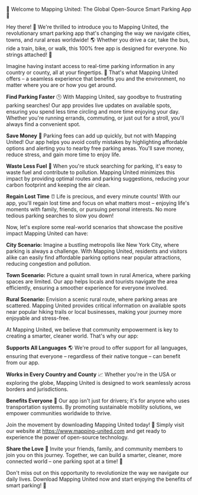 🚀 Welcome to Mapping United: The Global Open-Source Smart Parking App 🚀

Hey there! 👋 We're thrilled to introduce you to Mapping United, the revolutionary smart parking app that's changing the way we navigate cities, towns, and rural areas worldwide! 🌎 Whether you drive a car, take the bus, ride a train, bike, or walk, this 100% free app is designed for everyone. No strings attached! 💸

Imagine having instant access to real-time parking information in any country or county, all at your fingertips. 📱 That's what Mapping United offers – a seamless experience that benefits you and the environment, no matter where you are or how you get around.

**Find Parking Faster**
🕒 With Mapping United, say goodbye to frustrating parking searches! Our app provides live updates on available spots, ensuring you spend less time circling and more time enjoying your day. Whether you're running errands, commuting, or just out for a stroll, you'll always find a convenient spot.

**Save Money**
💸 Parking fees can add up quickly, but not with Mapping United! Our app helps you avoid costly mistakes by highlighting affordable options and alerting you to nearby free parking areas. You'll save money, reduce stress, and gain more time to enjoy life.

**Waste Less Fuel**
🚗 When you're stuck searching for parking, it's easy to waste fuel and contribute to pollution. Mapping United minimizes this impact by providing optimal routes and parking suggestions, reducing your carbon footprint and keeping the air clean.

**Regain Lost Time**
⏰ Life is precious, and every minute counts! With our app, you'll regain lost time and focus on what matters most – enjoying life's moments with family, friends, or pursuing personal interests. No more tedious parking searches to slow you down!

Now, let's explore some real-world scenarios that showcase the positive impact Mapping United can have:

**City Scenario:**
Imagine a bustling metropolis like New York City, where parking is always a challenge. With Mapping United, residents and visitors alike can easily find affordable parking options near popular attractions, reducing congestion and pollution.

**Town Scenario:**
Picture a quaint small town in rural America, where parking spaces are limited. Our app helps locals and tourists navigate the area efficiently, ensuring a smoother experience for everyone involved.

**Rural Scenario:**
Envision a scenic rural route, where parking areas are scattered. Mapping United provides critical information on available spots near popular hiking trails or local businesses, making your journey more enjoyable and stress-free.

At Mapping United, we believe that community empowerment is key to creating a smarter, cleaner world. That's why our app:

**Supports All Languages**
🌎 We're proud to offer support for all languages, ensuring that everyone – regardless of their native tongue – can benefit from our app.

**Works in Every Country and County**
📈 Whether you're in the USA or exploring the globe, Mapping United is designed to work seamlessly across borders and jurisdictions.

**Benefits Everyone**
🌟 Our app isn't just for drivers; it's for anyone who uses transportation systems. By promoting sustainable mobility solutions, we empower communities worldwide to thrive.

Join the movement by downloading Mapping United today! 📲 Simply visit our website at https://www.mapping-united.com and get ready to experience the power of open-source technology.

**Share the Love**
🤩 Invite your friends, family, and community members to join you on this journey. Together, we can build a smarter, cleaner, more connected world – one parking spot at a time! 💪

Don't miss out on this opportunity to revolutionize the way we navigate our daily lives. Download Mapping United now and start enjoying the benefits of smart parking! 🚀
